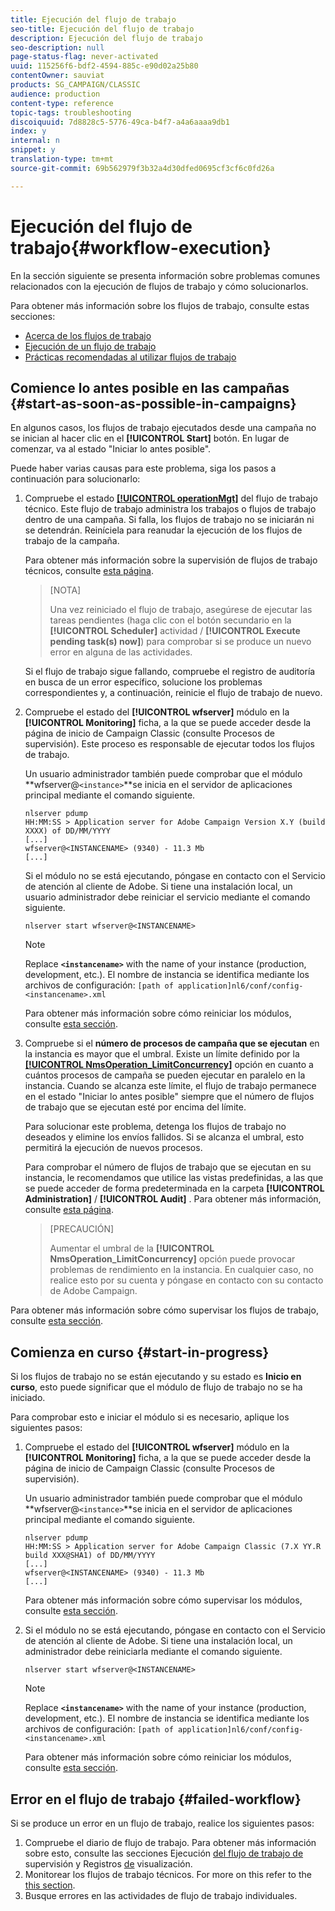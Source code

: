 ```yaml
---
title: Ejecución del flujo de trabajo
seo-title: Ejecución del flujo de trabajo
description: Ejecución del flujo de trabajo
seo-description: null
page-status-flag: never-activated
uuid: 115256f6-bdf2-4594-885c-e90d02a25b80
contentOwner: sauviat
products: SG_CAMPAIGN/CLASSIC
audience: production
content-type: reference
topic-tags: troubleshooting
discoiquuid: 7d8828c5-5776-49ca-b4f7-a4a6aaaa9db1
index: y
internal: n
snippet: y
translation-type: tm+mt
source-git-commit: 69b562979f3b32a4d30dfed0695cf3cf6c0fd26a

---
```



# Ejecución del flujo de trabajo{#workflow-execution}

En la sección siguiente se presenta información sobre problemas comunes relacionados con la ejecución de flujos de trabajo y cómo solucionarlos.

Para obtener más información sobre los flujos de trabajo, consulte estas secciones:

* [Acerca de los flujos de trabajo](../../workflow/using/about-workflows.md)
* [Ejecución de un flujo de trabajo](../../workflow/using/executing-a-workflow.md)
* [Prácticas recomendadas al utilizar flujos de trabajo](../../workflow/using/workflow-best-practices.md)

## Comience lo antes posible en las campañas {#start-as-soon-as-possible-in-campaigns}

En algunos casos, los flujos de trabajo ejecutados desde una campaña no se inician al hacer clic en el **[!UICONTROL Start]** botón. En lugar de comenzar, va al estado &quot;Iniciar lo antes posible&quot;.

Puede haber varias causas para este problema, siga los pasos a continuación para solucionarlo:

1. Compruebe el estado [**[!UICONTROL operationMgt]**](../../workflow/using/campaign.md) del flujo de trabajo técnico. Este flujo de trabajo administra los trabajos o flujos de trabajo dentro de una campaña. Si falla, los flujos de trabajo no se iniciarán ni se detendrán. Reiníciela para reanudar la ejecución de los flujos de trabajo de la campaña.

   Para obtener más información sobre la supervisión de flujos de trabajo técnicos, consulte [esta página](../../workflow/using/monitoring-technical-workflows.md).

   >[NOTA]
   >
   >Una vez reiniciado el flujo de trabajo, asegúrese de ejecutar las tareas pendientes (haga clic con el botón secundario en la **[!UICONTROL Scheduler]** actividad / **[!UICONTROL Execute pending task(s) now]**) para comprobar si se produce un nuevo error en alguna de las actividades.

   Si el flujo de trabajo sigue fallando, compruebe el registro de auditoría en busca de un error específico, solucione los problemas correspondientes y, a continuación, reinicie el flujo de trabajo de nuevo.

1. Compruebe el estado del **[!UICONTROL wfserver]** módulo en la **[!UICONTROL Monitoring]** ficha, a la que se puede acceder desde la página de inicio de Campaign Classic (consulte Procesos [](../../production/using/monitoring-processes.md)de supervisión). Este proceso es responsable de ejecutar todos los flujos de trabajo.

   Un usuario administrador también puede comprobar que el módulo **wfserver@`<instance>`**se inicia en el servidor de aplicaciones principal mediante el comando siguiente.

   ```
   nlserver pdump
   HH:MM:SS > Application server for Adobe Campaign Version X.Y (build XXXX) of DD/MM/YYYY
   [...]
   wfserver@<INSTANCENAME> (9340) - 11.3 Mb
   [...]
   ```

   Si el módulo no se está ejecutando, póngase en contacto con el Servicio de atención al cliente de Adobe. Si tiene una instalación local, un usuario administrador debe reiniciar el servicio mediante el comando siguiente.

   ```
   nlserver start wfserver@<INSTANCENAME>
   ```

   >[!NOTE]
   >
   >Replace **`<instancename>`** with the name of your instance (production, development, etc.). El nombre de instancia se identifica mediante los archivos de configuración:
   >`[path of application]nl6/conf/config-<instancename>.xml`

   Para obtener más información sobre cómo reiniciar los módulos, consulte [esta sección](../../production/using/usual-commands.md#module-launch-commands).

1. Compruebe si el **número de procesos de campaña que se ejecutan** en la instancia es mayor que el umbral. Existe un límite definido por la [**[!UICONTROL NmsOperation_LimitConcurrency]**](../../installation/using/configuring-campaign-options.md#campaign-e-workflow-management) opción en cuanto a cuántos procesos de campaña se pueden ejecutar en paralelo en la instancia. Cuando se alcanza este límite, el flujo de trabajo permanece en el estado &quot;Iniciar lo antes posible&quot; siempre que el número de flujos de trabajo que se ejecutan esté por encima del límite.

   Para solucionar este problema, detenga los flujos de trabajo no deseados y elimine los envíos fallidos. Si se alcanza el umbral, esto permitirá la ejecución de nuevos procesos.

   Para comprobar el número de flujos de trabajo que se ejecutan en su instancia, le recomendamos que utilice las vistas predefinidas, a las que se puede acceder de forma predeterminada en la carpeta **[!UICONTROL Administration]** / **[!UICONTROL Audit]** . Para obtener más información, consulte [esta página](../../workflow/using/monitoring-workflow-execution.md#filtering-workflows-status).

   >[PRECAUCIÓN]
   >
   >Aumentar el umbral de la **[!UICONTROL NmsOperation_LimitConcurrency]** opción puede provocar problemas de rendimiento en la instancia. En cualquier caso, no realice esto por su cuenta y póngase en contacto con su contacto de Adobe Campaign.

Para obtener más información sobre cómo supervisar los flujos de trabajo, consulte [esta sección](../../workflow/using/monitoring-workflow-execution.md).

## Comienza en curso {#start-in-progress}

Si los flujos de trabajo no se están ejecutando y su estado es **Inicio en curso**, esto puede significar que el módulo de flujo de trabajo no se ha iniciado.

Para comprobar esto e iniciar el módulo si es necesario, aplique los siguientes pasos:

1. Compruebe el estado del **[!UICONTROL wfserver]** módulo en la **[!UICONTROL Monitoring]** ficha, a la que se puede acceder desde la página de inicio de Campaign Classic (consulte Procesos [](../../production/using/monitoring-processes.md)de supervisión).

   Un usuario administrador también puede comprobar que el módulo **wfserver@`<instance>`**se inicia en el servidor de aplicaciones principal mediante el comando siguiente.

   ```
   nlserver pdump
   HH:MM:SS > Application server for Adobe Campaign Classic (7.X YY.R build XXX@SHA1) of DD/MM/YYYY
   [...]
   wfserver@<INSTANCENAME> (9340) - 11.3 Mb
   [...]
   ```

   Para obtener más información sobre cómo supervisar los módulos, consulte [esta sección](../../production/using/usual-commands.md#monitoring-commands-).

1. Si el módulo no se está ejecutando, póngase en contacto con el Servicio de atención al cliente de Adobe. Si tiene una instalación local, un administrador debe reiniciarla mediante el comando siguiente.

   ```
   nlserver start wfserver@<INSTANCENAME>
   ```

   >[!NOTE]
   >
   >Replace **`<instancename>`** with the name of your instance (production, development, etc.). El nombre de instancia se identifica mediante los archivos de configuración:
   >`[path of application]nl6/conf/config-<instancename>.xml`

   Para obtener más información sobre cómo reiniciar los módulos, consulte [esta sección](../../production/using/usual-commands.md#module-launch-commands).

## Error en el flujo de trabajo {#failed-workflow}

Si se produce un error en un flujo de trabajo, realice los siguientes pasos:

1. Compruebe el diario de flujo de trabajo. Para obtener más información sobre esto, consulte las secciones Ejecución [del flujo de trabajo de](../../workflow/using/monitoring-workflow-execution.md) supervisión y Registros [de](../../workflow/using/monitoring-workflow-execution.md#displaying-logs) visualización.
1. Monitorear los flujos de trabajo técnicos. For more on this refer to the [this section](../../workflow/using/monitoring-technical-workflows.md).
1. Busque errores en las actividades de flujo de trabajo individuales.
